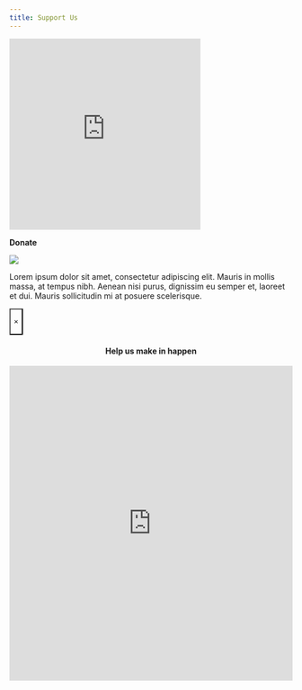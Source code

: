 ```yaml
---
title: Support Us
---
```

<div class="grid-container">

<div class="grid-x grid-padding-x align-middle">

<div id="widget" class="medium-6 cell">

<iframe src="https://app.theflybottle.com/status-badge/34eb936a-7519-4c20-973d-a37f2423dd76" scrolling="no" allowfullscreen="" width="340" height="340" frameborder="0"></iframe>

<a class="button medium expanded" data-open="donateModal" style="margin-bottom: 30px;" aria-controls="donateModal" aria-haspopup="true" tabindex="0"><strong>Donate</strong></a></div>

<div class="medium-6 cell">

![](/img/logo.png)

<p>Lorem ipsum dolor sit amet, consectetur adipiscing elit. Mauris in mollis massa, at tempus nibh. Aenean nisi purus, dignissim eu semper et, laoreet et dui. Mauris sollicitudin mi at posuere scelerisque.</p>

</div>

</div></div>

<div class="reveal full without-overlay" id="donateModal" data-reveal="" data-v-offset="0" role="dialog" aria-hidden="true" data-yeti-box="donateModal" data-resize="donateModal" data-n="exewxn-n">

<button class="close-button" data-close="" aria-label="Close modal" type="button" style="background: transparent;">

<span aria-hidden="true">×</span>

</button>

<br>

<center><h4>Help us make in happen</h4></center>

<iframe src="https://app.theflybottle.com/form-widget/34eb936a-7519-4c20-973d-a37f2423dd76" scrolling="no" allowfullscreen="" width="100%" height="560" frameborder="0"></iframe>

</div>
